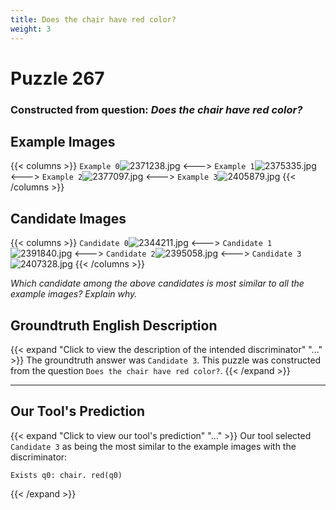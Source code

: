 ```yaml
---
title: Does the chair have red color?
weight: 3
---
```


# Puzzle 267
### Constructed from question: _Does the chair have red color?_


## Example Images
{{< columns >}}
`Example 0`![2371238.jpg](/gqa_images/2371238.jpg)
<--->
`Example 1`![2375335.jpg](/gqa_images/2375335.jpg)
<--->
`Example 2`![2377097.jpg](/gqa_images/2377097.jpg)
<--->
`Example 3`![2405879.jpg](/gqa_images/2405879.jpg)
{{< /columns >}}

## Candidate Images
{{< columns >}}
`Candidate 0`![2344211.jpg](/gqa_images/2344211.jpg)
<--->
`Candidate 1`![2391840.jpg](/gqa_images/2391840.jpg)
<--->
`Candidate 2`![2395058.jpg](/gqa_images/2395058.jpg)
<--->
`Candidate 3`![2407328.jpg](/gqa_images/2407328.jpg)
{{< /columns >}}

*Which candidate among the above candidates is most similar to all the example images? Explain why.*

## Groundtruth English Description

{{< expand "Click to view the description of the intended discriminator" "..." >}}
The groundtruth answer was `Candidate 3`. This puzzle was constructed from the question `Does the chair have red color?`.
{{< /expand >}}

---

## Our Tool's Prediction

{{< expand "Click to view our tool's prediction" "..." >}}
Our tool selected `Candidate 3` as being the most similar to the example images with the discriminator:
```plaintext
Exists q0: chair. red(q0)
```
{{< /expand >}}
